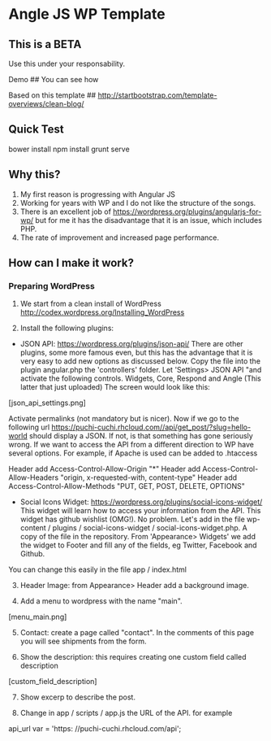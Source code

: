 # Angle JS WP Template

## This is a BETA
Use this under your responsability.

Demo ##
You can see how

Based on this template ##
http://startbootstrap.com/template-overviews/clean-blog/

## Quick Test
bower install
npm install
grunt serve

## Why this?

1) My first reason is progressing with Angular JS
2) Working for years with WP and I do not like the structure of the songs.
3) There is an excellent job of https://wordpress.org/plugins/angularjs-for-wp/ but for me it has the disadvantage that it is an issue, which includes PHP.
4) The rate of improvement and increased page performance.

## How can I make it work?

### Preparing WordPress

1) We start from a clean install of WordPress http://codex.wordpress.org/Installing_WordPress

2) Install the following plugins:

- JSON API: https://wordpress.org/plugins/json-api/
There are other plugins, some more famous even, but this has the advantage that it is very easy to add new options as discussed below.
Copy the file into the plugin angular.php the 'controllers' folder.
Let 'Settings> JSON API "and activate the following controls. Widgets, Core, Respond and Angle (This latter that just uploaded) The screen would look like this:

[json_api_settings.png]

Activate permalinks (not mandatory but is nicer).
Now if we go to the following url https://puchi-cuchi.rhcloud.com//api/get_post/?slug=hello-world should display a JSON. If not, is that something has gone seriously wrong.
If we want to access the API from a different direction to WP have several options. For example, if Apache is used can be added to .htaccess

Header add Access-Control-Allow-Origin "*"
Header add Access-Control-Allow-Headers "origin, x-requested-with, content-type"
Header add Access-Control-Allow-Methods "PUT, GET, POST, DELETE, OPTIONS"

- Social Icons Widget: https://wordpress.org/plugins/social-icons-widget/
This widget will learn how to access your information from the API.
This widget has github wishlist (OMG!). No problem. Let's add in the file wp-content / plugins / social-icons-widget / social-icons-widget.php. A copy of the file in the repository.
From 'Appearance> Widgets' we add the widget to Footer and fill any of the fields, eg Twitter, Facebook and Github.

You can change this easily in the file app / index.html

3) Header Image: from Appearance> Header add a background image.

4) Add a menu to wordpress with the name "main".

[menu_main.png]

5) Contact: create a page called "contact". In the comments of this page you will see shipments from the form.

6) Show the description: this requires creating one custom field called description

[custom_field_description]

7) Show excerp to describe the post.

8) Change in app / scripts / app.js the URL of the API. for example

api_url var = 'https: //puchi-cuchi.rhcloud.com/api';






